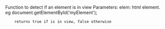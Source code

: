 Function to detect if an element is in view
    Parameters:
        elem: html element. eg document.getElementById('myElement');

        returns true if is in view, false otherwise